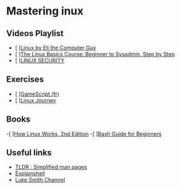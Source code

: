 # Mastering inux

## Videos Playlist
- [ ][Linux by Eli the Computer Guy](https://www.youtube.com/playlist?list=PLD6B6473ACF32C59D)
- [ ][The Linux Basics Course: Beginner to Sysadmin, Step by Step](https://www.youtube.com/playlist?list=PLtK75qxsQaMLZSo7KL-PmiRarU7hrpnwK)
- [ ][LINUX SECURITY](https://www.youtube.com/playlist?list=PLAcZG2tMJuWT67HWWpUpp9OVdXpMVvdTa)

## Exercises
- [ ][GameScript (fr)](https://github.com/justUmen/GameScript)
- [ ][Linux Journey](https://linuxjourney.com/)

## Books
 -[ ][How Linux Works, 2nd Edition](https://github.com/KnowNo/How-Linux-Works-2nd-Edition/blob/master/How.Linux.Works.What.Every.Superuser.Should.Know.2nd.Edition.PDF.pdf)
 -[ ][Bash Guide for Beginners](http://www.tldp.org/LDP/Bash-Beginners-Guide/html/)

## Useful links

- [TLDR : Simplified man pages](https://tldr.ostera.io/)
- [Explainshell](https://explainshell.com/)
- [Luke Smith Channel](https://www.youtube.com/channel/UC2eYFnH61tmytImy1mTYvhA)


